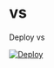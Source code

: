 ﻿# vs


Deploy vs



[![Deploy](https://www.herokucdn.com/deploy/button.png)](https://dashboard.heroku.com/new?template=https://github.com/tangeer453/vloghvc/v2ray-vless.git)


